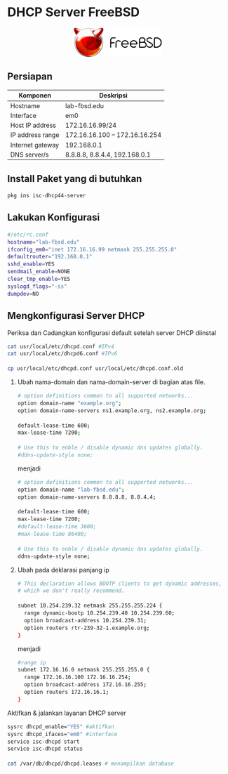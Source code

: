 # DHCP Server FreeBSD
<p align="center">
<img src="./../assets/images/logo.png" alt="Logo" style="width:200px;"/>
</p>

## Persiapan
| Komponen | Deskripsi |
| - | - |
| Hostname | lab-fbsd.edu |
| Interface | em0 |
| Host IP address | 172.16.16.99/24 |
| IP address range | 172.16.16.100 – 172.16.16.254 |
| Internet gateway | 192.168.0.1 |
| DNS server/s | 8.8.8.8, 8.8.4.4, 192.168.0.1 |

## Install Paket yang di butuhkan
```sh
pkg ins isc-dhcp44-server
```
## Lakukan Konfigurasi
```sh term
#/etc/rc.conf
hostname="lab-fbsd.edu"
ifconfig_em0="inet 172.16.16.99 netmask 255.255.255.0"
defaultrouter="192.168.0.1"
sshd_enable=YES
sendmail_enable=NONE
clear_tmp_enable=YES
syslogd_flags="-ss"
dumpdev=NO
```
## Mengkonfigurasi Server DHCP
Periksa dan Cadangkan konfigurasi default setelah server DHCP diinstal
```sh file
cat usr/local/etc/dhcpd.conf #IPv4
cat usr/local/etc/dhcpd6.conf #IPv6

cp usr/local/etc/dhcpd.conf usr/local/etc/dhcpd.conf.old
```
1. Ubah nama-domain dan nama-domain-server di bagian atas file.
    ```sh file
    # option definitions common to all supported networks...
    option domain-name "example.org";
    option domain-name-servers ns1.example.org, ns2.example.org;

    default-lease-time 600;
    max-lease-time 7200;

    # Use this to enble / disable dynamic dns updates globally.
    #ddns-update-style none;
    ```
    menjadi
    ```sh file
    # option definitions common to all supported networks...
    option domain-name "lab-fbsd.edu";
    option domain-name-servers 8.8.8.8, 8.8.4.4;

    default-lease-time 600;
    max-lease-time 7200;
    #default-lease-time 3600;
    #max-lease-time 86400;

    # Use this to enble / disable dynamic dns updates globally.
    ddns-update-style none;
    ```
2. Ubah pada deklarasi panjang ip
    ```sh file
    # This declaration allows BOOTP clients to get dynamic addresses,
    # which we don't really recommend.

    subnet 10.254.239.32 netmask 255.255.255.224 {
      range dynamic-bootp 10.254.239.40 10.254.239.60;
      option broadcast-address 10.254.239.31;
      option routers rtr-239-32-1.example.org;
    }
    ```
    menjadi
    ```sh file
    #range ip
    subnet 172.16.16.0 netmask 255.255.255.0 {
      range 172.16.16.100 172.16.16.254;
      option broadcast-address 172.16.16.255;
      option routers 172.16.16.1;
    }
    ```
Aktifkan & jalankan layanan DHCP server
``` sh file
sysrc dhcpd_enable="YES" #aktifkan
sysrc dhcpd_ifaces="em0" #interface
service isc-dhcpd start
service isc-dhcpd status

cat /var/db/dhcpd/dhcpd.leases # menampilkan database 
```
